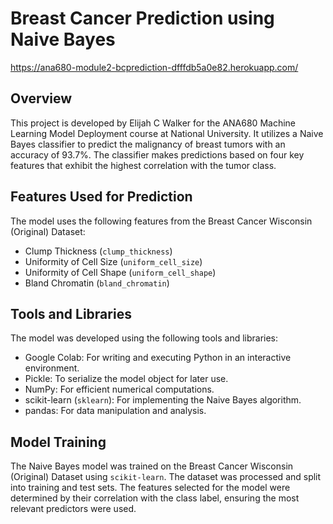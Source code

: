 # Breast Cancer Prediction using Naive Bayes

https://ana680-module2-bcprediction-dfffdb5a0e82.herokuapp.com/

## Overview

This project is developed by Elijah C Walker for the ANA680 Machine Learning Model Deployment course at National University. It utilizes a Naive Bayes classifier to predict the malignancy of breast tumors with an accuracy of 93.7%. The classifier makes predictions based on four key features that exhibit the highest correlation with the tumor class.

## Features Used for Prediction

The model uses the following features from the Breast Cancer Wisconsin (Original) Dataset:

-   Clump Thickness (`clump_thickness`)
-   Uniformity of Cell Size (`uniform_cell_size`)
-   Uniformity of Cell Shape (`uniform_cell_shape`)
-   Bland Chromatin (`bland_chromatin`)

## Tools and Libraries

The model was developed using the following tools and libraries:

-   Google Colab: For writing and executing Python in an interactive environment.
-   Pickle: To serialize the model object for later use.
-   NumPy: For efficient numerical computations.
-   scikit-learn (`sklearn`): For implementing the Naive Bayes algorithm.
-   pandas: For data manipulation and analysis.

## Model Training

The Naive Bayes model was trained on the Breast Cancer Wisconsin (Original) Dataset using `scikit-learn`. The dataset was processed and split into training and test sets. The features selected for the model were determined by their correlation with the class label, ensuring the most relevant predictors were used.
